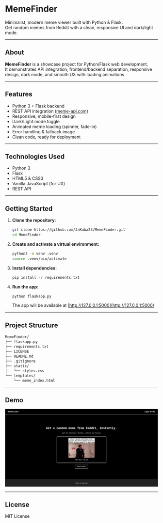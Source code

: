 # MemeFinder

Minimalist, modern meme viewer built with Python & Flask.  
Get random memes from Reddit with a clean, responsive UI and dark/light mode.

---

## About

**MemeFinder** is a showcase project for Python/Flask web development.  
It demonstrates API integration, frontend/backend separation, responsive design, dark mode, and smooth UX with loading animations.

---

## Features

- Python 3 + Flask backend
- REST API integration ([meme-api.com](https://meme-api.com/))
- Responsive, mobile-first design
- Dark/Light mode toggle
- Animated meme loading (spinner, fade-in)
- Error handling & fallback image
- Clean code, ready for deployment

---

## Technologies Used

- Python 3
- Flask
- HTML5 & CSS3
- Vanilla JavaScript (for UX)
- REST API

---

## Getting Started

1. **Clone the repository:**
   ```bash
   git clone https://github.com/JaKuba23/MemeFinder.git
   cd MemeFinder
   ```

2. **Create and activate a virtual environment:**
   ```bash
   python3 -m venv .venv
   source .venv/bin/activate
   ```

3. **Install dependencies:**
   ```bash
   pip install -r requirements.txt
   ```

4. **Run the app:**
   ```bash
   python flaskapp.py
   ```
   The app will be available at [http://127.0.0.1:5000](http://127.0.0.1:5000)

---

## Project Structure

```
MemeFinder/
├── flaskapp.py
├── requirements.txt
├── LICENSE
├── README.md
├── .gitignore
├── static/
│   └── styles.css
└── templates/
    └── meme_index.html
```

---

## Demo

![MemeFinder Screenshot](static/demo.png)

---

## License

MIT License

